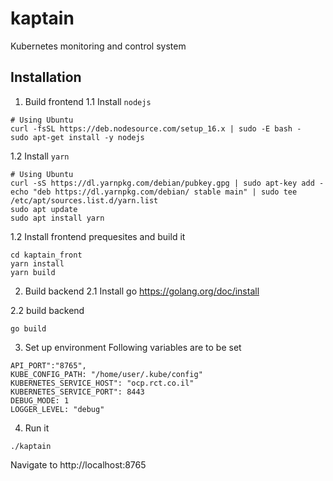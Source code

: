 # kaptain

Kubernetes monitoring and control system

## Installation

1. Build frontend
1.1 Install `nodejs`

```
# Using Ubuntu
curl -fsSL https://deb.nodesource.com/setup_16.x | sudo -E bash -
sudo apt-get install -y nodejs
```

1.2 Install `yarn`
```
# Using Ubuntu
curl -sS https://dl.yarnpkg.com/debian/pubkey.gpg | sudo apt-key add -
echo "deb https://dl.yarnpkg.com/debian/ stable main" | sudo tee /etc/apt/sources.list.d/yarn.list
sudo apt update
sudo apt install yarn
```

1.2 Install frontend prequesites and build it
```
cd kaptain_front
yarn install
yarn build
```

2. Build backend
2.1 Install go
https://golang.org/doc/install

2.2 build backend
```
go build
```

3. Set up environment
Following variables are to be set
```
API_PORT":"8765",
KUBE_CONFIG_PATH: "/home/user/.kube/config"
KUBERNETES_SERVICE_HOST": "ocp.rct.co.il"
KUBERNETES_SERVICE_PORT": 8443
DEBUG_MODE: 1
LOGGER_LEVEL: "debug"
```

4. Run it

```
./kaptain
```

Navigate to http://localhost:8765